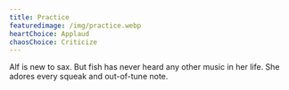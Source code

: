 ```yaml
---
title: Practice
featuredimage: /img/practice.webp
heartChoice: Applaud
chaosChoice: Criticize
---
```

Alf is new to sax.  But fish has never heard any other music in her life.  She adores every squeak and out-of-tune note.